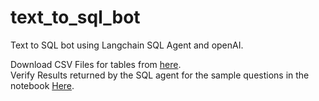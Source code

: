 # text_to_sql_bot
Text to SQL bot using Langchain SQL Agent and openAI.

Download CSV Files for tables from [here](https://github.com/praneethkvs/Square-CashApp-Data-Analyst-SQL-pairing-interview-questions).  
Verify Results returned by the SQL agent for the sample questions in the notebook [Here](https://www.datacamp.com/datalab/w/2883f4e7-279b-489d-ae38-9447961ac5ec).

